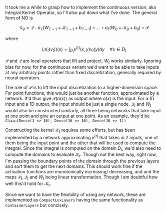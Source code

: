 It took me a while to grasp how to implement the continuous version, aka Integral Kernel Operator, so I'll also put down what I've done.
The general form of NO is

```math
\mathcal{G}_{\theta} = \mathcal{Q} \circ \sigma_T(W_{T-1} + \mathcal{K}_{T-1}+ b_{T-1}) \circ \dots \circ \sigma_1(W_0 + \mathcal{K}_0+ b_0) \circ \mathcal{P}
```

where 


```math
(\mathcal{K}_t(v_t))(x) = \int_{D_t} \kappa^{(t)}(x,y) v_t(y) dy \quad \forall x \in D_t
```

$\mathcal{P}$ and $\mathcal{Q}$ are local operators that lift and project. $W_t$ works similarly. Ignoring bias for now, for the continuous variant we'd want to be able to take inputs at any arbitrary points rather than fixed discretization, generally required by neural operators. 

The role of $\mathcal{P}$ is to lift the input discretization to a higher-dimension space. For point functions, this would just be another function, approximated by a network. It'd thus give $\mathcal{P}(a(x))$ as output where $a(x)$ is the input. For a 1D input and a 1D output, the input should be just a single node. 
$\mathcal{Q}_t \text{ and } W_t$ would also be constructed similarly, all three being networks that take input at one point and give an output at one point. As an example, they'd be 
`Chain(Dense(1 => 16), Dense(16 => 16), Dense(16 => 1))`

Constructing the kernel $\mathcal{K}_t$ requires some efforts, but has been implemented by a network approximating $\kappa^{(t)}$ that takes in 2 inputs, one of them being the input point and the other that will be used to compute the integral. Since the integral is computed on the domain $D_t$, we'd also need to compute the domains to evaluate $\mathcal{K}_t$. Though not the best way, right now, I'm passing the boundary points of the domain through the previous layers and sort them to get the next domains. This should work fine if the activation functions are monotonically increasing/ decreasing, and and the maps $\mathcal{P}_t, \mathcal{Q}_t$ and $W_t$ being linear transformation. Though I am doubtful how well this'd hold for $\mathcal{K}_t$.

Since we want to have the flexibility of using any network, these are implemented as `CompactLuxLayers` having the same functionality as `ContainerLayers` but concisely.